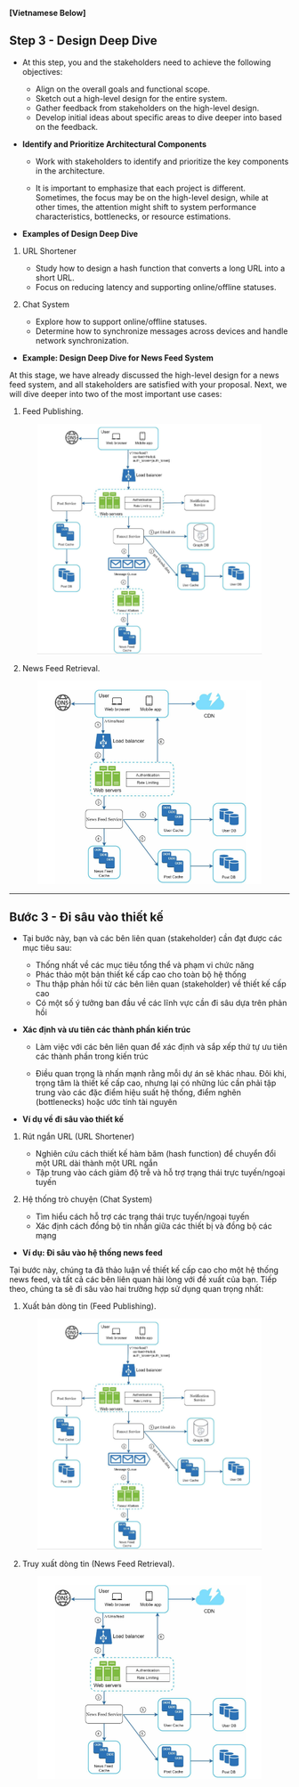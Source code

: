 **[Vietnamese Below]**

## Step 3 - Design Deep Dive

- At this step, you and the stakeholders need to achieve the following objectives:

  - Align on the overall goals and functional scope.
  - Sketch out a high-level design for the entire system.
  - Gather feedback from stakeholders on the high-level design.
  - Develop initial ideas about specific areas to dive deeper into based on the feedback.

- **Identify and Prioritize Architectural Components**

  - Work with stakeholders to identify and prioritize the key components in the architecture.

  - It is important to emphasize that each project is different. Sometimes, the focus may be on the high-level design, while at other times, the attention might shift to system performance characteristics, bottlenecks, or resource estimations.

- **Examples of Design Deep Dive**

1. URL Shortener

   - Study how to design a hash function that converts a long URL into a short URL.
   - Focus on reducing latency and supporting online/offline statuses.

2. Chat System

   - Explore how to support online/offline statuses.
   - Determine how to synchronize messages across devices and handle network synchronization.

- **Example: Design Deep Dive for News Feed System**

At this stage, we have already discussed the high-level design for a news feed system, and all stakeholders are satisfied with your proposal. Next, we will dive deeper into two of the most important use cases:

1. Feed Publishing.

<p align="center" style="width: 80%; margin-left: 10%">
  <img src="../images/Chapter3/Feed_Publishing_1.png" alt="Feed_Publishing">
</p>

2. News Feed Retrieval.

<p align="center" style="width: 80%; margin-left: 10%">
  <img src="../images/Chapter3/News_Feed_Building_1.png" alt="News_Feed_Building">
</p>

---

## Bước 3 - Đi sâu vào thiết kế

- Tại bước này, bạn và các bên liên quan (stakeholder) cần đạt được các mục tiêu sau:

  - Thống nhất về các mục tiêu tổng thể và phạm vi chức năng
  - Phác thảo một bản thiết kế cấp cao cho toàn bộ hệ thống
  - Thu thập phản hồi từ các bên liên quan (stakeholder) về thiết kế cấp cao
  - Có một số ý tưởng ban đầu về các lĩnh vực cần đi sâu dựa trên phản hồi

- **Xác định và ưu tiên các thành phần kiến trúc**

  - Làm việc với các bên liên quan để xác định và sắp xếp thứ tự ưu tiên các thành phần trong kiến trúc

  - Điều quan trọng là nhấn mạnh rằng mỗi dự án sẽ khác nhau. Đôi khi, trọng tâm là thiết kế cấp cao, nhưng lại có những lúc cần phải tập trung vào các đặc điểm hiệu suất hệ thống, điểm nghẽn (bottlenecks) hoặc ước tính tài nguyên

- **Ví dụ về đi sâu vào thiết kế**

1. Rút ngắn URL (URL Shortener)

   - Nghiên cứu cách thiết kế hàm băm (hash function) để chuyển đổi một URL dài thành một URL ngắn
   - Tập trung vào cách giảm độ trễ và hỗ trợ trạng thái trực tuyến/ngoại tuyến

2. Hệ thống trò chuyện (Chat System)
   - Tìm hiểu cách hỗ trợ các trạng thái trực tuyến/ngoại tuyến
   - Xác định cách đồng bộ tin nhắn giữa các thiết bị và đồng bộ các mạng

- **Ví dụ: Đi sâu vào hệ thống news feed**

Tại bước này, chúng ta đã thảo luận về thiết kế cấp cao cho một hệ thống news feed, và tất cả các bên liên quan hài lòng với đề xuất của bạn. Tiếp theo, chúng ta sẽ đi sâu vào hai trường hợp sử dụng quan trọng nhất:

1. Xuất bản dòng tin (Feed Publishing).

<p align="center" style="width: 80%; margin-left: 10%">
  <img src="../images/Chapter3/Feed_Publishing_1.png" alt="Feed_Publishing">
</p>

2. Truy xuất dòng tin (News Feed Retrieval).

<p align="center" style="width: 80%; margin-left: 10%">
  <img src="../images/Chapter3/News_Feed_Building_1.png" alt="News_Feed_Building">
</p>

